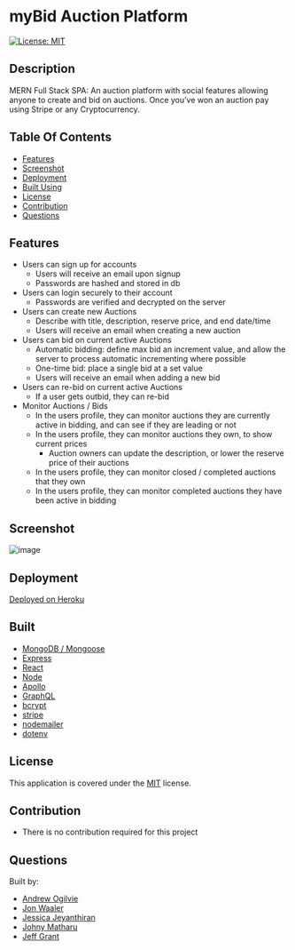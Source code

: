 # myBid Auction Platform

[![License: MIT](https://img.shields.io/badge/License-MIT-yellow.svg)](https://opensource.org/licenses/MIT)

## Description

MERN Full Stack SPA: An auction platform with social features allowing anyone to create and bid on auctions. Once you’ve won an auction pay using Stripe or any Cryptocurrency.

## Table Of Contents

- [Features](#features)
- [Screenshot](#screenshot)
- [Deployment](#deployment)
- [Built Using](#built)
- [License](#license)
- [Contribution](#contribution)
- [Questions](#questions)

## Features

- Users can sign up for accounts
  - Users will receive an email upon signup
  - Passwords are hashed and stored in db
- Users can login securely to their account
  - Passwords are verified and decrypted on the server
- Users can create new Auctions
  - Describe with title, description, reserve price, and end date/time
  - Users will receive an email when creating a new auction
- Users can bid on current active Auctions
  - Automatic bidding: define max bid an increment value, and allow the server to process automatic incrementing where possible
  - One-time bid: place a single bid at a set value
  - Users will receive an email when adding a new bid
- Users can re-bid on current active Auctions
  - If a user gets outbid, they can re-bid
- Monitor Auctions / Bids
  - In the users profile, they can monitor auctions they are currently active in bidding, and can see if they are leading or not
  - In the users profile, they can monitor auctions they own, to show current prices
    - Auction owners can update the description, or lower the reserve price of their auctions
  - In the users profile, they can monitor closed / completed auctions that they own
  - In the users profile, they can monitor completed auctions they have been active in bidding

## Screenshot
![image](https://user-images.githubusercontent.com/69044956/127777775-cda42ade-9608-405d-9dfb-7d51b8fcb203.png)

## Deployment

[Deployed on Heroku](https://mybid-live.herokuapp.com/)

## Built

- [MongoDB / Mongoose](https://www.mongodb.com/)
- [Express](https://expressjs.com/)
- [React](https://reactjs.org/)
- [Node](https://nodejs.org/en/)
- [Apollo](https://www.npmjs.com/package/apollo)
- [GraphQL](https://graphql.org/)
- [bcrypt](https://www.npmjs.com/package/bcrypt)
- [stripe](https://stripe.com/docs/js/including)
- [nodemailer](https://nodemailer.com/about/)
- [dotenv](https://www.npmjs.com/package/dotenv)

## License

This application is covered under the [MIT](https://opensource.org/licenses/MIT) license.

## Contribution

- There is no contribution required for this project

## Questions

Built by:

- [Andrew Ogilvie](https://github.com/PrimalOrB)
- [Jon Waaler](https://github.com/JonWaaler)
- [Jessica Jeyanthiran](https://github.com/JessicaJeyanthiran)
- [Johny Matharu](https://github.com/JohnnyMatharu)
- [Jeff Grant](https://github.com/JeffGrant274)
